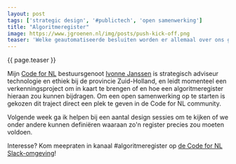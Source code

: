 ```yaml
---
layout: post
tags: ['strategic design', '#publictech', 'open samenwerking']
title: "Algoritmeregister"
image: https://www.jgroenen.nl/img/posts/push-kick-off.png
teaser: 'Welke geautomatiseerde besluiten worden er allemaal over ons genomen en hoe werken die precies? Op het raakvlak tussen democratische controle en #publictech leeft al langer het idee om de algoritmes die ons in vakjes stoppen ergens duidelijk inzichtelijk te krijgen.'
---
```

{{ page.teaser }}

Mijn [Code for NL](https://codefor.nl) bestuursgenoot [Ivonne Janssen]() is strategisch adviseur technologie en ethiek bij de provincie Zuid-Holland, en leidt momenteel een verkenningsproject om in kaart te brengen of en hoe een algoritmeregister hieraan zou kunnen bijdragen. Om een open samenwerking op te starten is gekozen dit traject direct een plek te geven in de Code for NL community.

Volgende week ga ik helpen bij een aantal design sessies om te kijken of we onder andere kunnen definiëren waaraan zo'n register precies zou moeten voldoen.

Interesse? Kom meepraten in kanaal #algoritmeregister op [de Code for NL Slack-omgeving](https://praatmee.codefor.nl)!